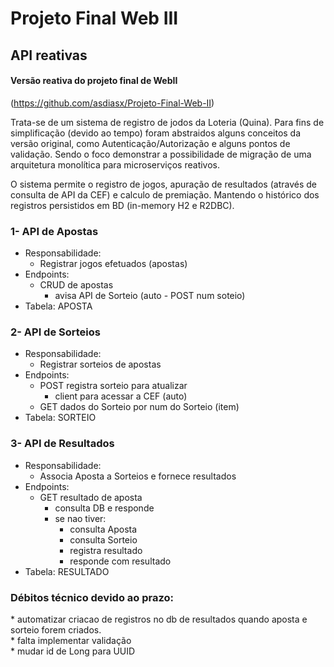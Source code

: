 # Projeto Final Web III

## API reativas

#### Versão reativa do projeto final de WebII
(https://github.com/asdiasx/Projeto-Final-Web-II)

Trata-se de um sistema de registro de jodos da Loteria (Quina).
Para fins de simplificação (devido ao tempo) foram abstraidos alguns conceitos da versão original, como Autenticação/Autorização e alguns pontos de validação. Sendo o foco demonstrar a possibilidade de migração de uma arquitetura monolítica para microserviços reativos.

O sistema permite o registro de jogos, apuração de resultados (através de consulta de API da CEF) e calculo de premiação. Mantendo o histórico dos registros persistidos em BD (in-memory H2 e R2DBC).

### 1- API de Apostas

- Responsabilidade:
  - Registrar jogos efetuados (apostas)
- Endpoints:
  - CRUD de apostas
    - avisa API de Sorteio (auto - POST num soteio)
- Tabela: APOSTA

### 2- API de Sorteios

- Responsabilidade:
  - Registrar sorteios de apostas
- Endpoints:
  - POST registra sorteio para atualizar
    - client para acessar a CEF (auto)
  - GET dados do Sorteio por num do Sorteio (item)
- Tabela: SORTEIO

### 3- API de Resultados

- Responsabilidade:
  - Associa Aposta a Sorteios e fornece resultados
- Endpoints:
  - GET resultado de aposta
    - consulta DB e responde
    - se nao tiver:
      - consulta Aposta
      - consulta Sorteio
      - registra resultado
      - responde com resultado
- Tabela: RESULTADO

### Débitos técnico devido ao prazo:

\* automatizar criacao de registros no db de resultados quando aposta e sorteio forem criados.  
\* falta implementar validação  
\* mudar id de Long para UUID
